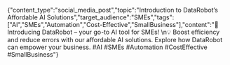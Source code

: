 {"content_type":"social_media_post","topic":"Introduction to DataRobot’s Affordable AI Solutions","target_audience":"SMEs","tags":["AI","SMEs","Automation","Cost-Effective","SmallBusiness"],"content":"🔗 Introducing DataRobot – your go-to AI tool for SMEs! \n💡 Boost efficiency and reduce errors with our affordable AI solutions. Explore how DataRobot can empower your business. #AI #SMEs #Automation #CostEffective #SmallBusiness"}